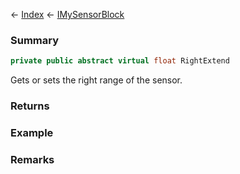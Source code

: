 ← [Index](Api-Index) ← [IMySensorBlock](Sandbox.ModAPI.Ingame.IMySensorBlock)

### Summary

```csharp
private public abstract virtual float RightExtend
```

Gets or sets the right range of the sensor.

### Returns

### Example

### Remarks

